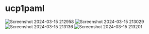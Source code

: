 # ucp1paml
![Screenshot 2024-03-15 212958](https://github.com/frsyi/FaseOne_030/assets/115075758/bdb7b641-7001-411c-864e-c300d368812c)
![Screenshot 2024-03-15 213029](https://github.com/frsyi/FaseOne_030/assets/115075758/58ca7cfa-02bd-4f17-b2d9-8e072bd8dd38)
![Screenshot 2024-03-15 213136](https://github.com/frsyi/FaseOne_030/assets/115075758/e5b4c3e7-d133-4110-9bc1-992d041813fb)
![Screenshot 2024-03-15 213201](https://github.com/frsyi/FaseOne_030/assets/115075758/e6872a40-b0aa-4b8e-8a89-25e466587045)

